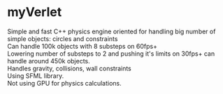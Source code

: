 # myVerlet

Simple and fast C++ physics engine oriented for handling big number of simple objects: circles and constraints  
Can handle 100k objects with 8 substeps on 60fps+  
Lowering number of substeps to 2 and pushing it's limits on 30fps+ can handle around 450k objects.  
Handles gravity, collisions, wall constraints  
Using SFML library.  
Not using GPU for physics calculations.  
